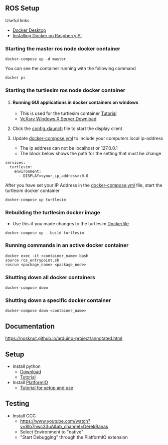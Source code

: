 ## ROS Setup

Useful links
* [Docker Desktop](https://www.docker.com/products/docker-desktop/)
* [Installing Docker on Raspberry PI](https://www.jfrog.com/connect/post/install-docker-compose-on-raspberry-pi/)

### Starting the master ros node docker container
```
docker-compose up -d master
```
You can see the container running with the following command
```
docker ps
```

### Starting the turtlesim ros node docker container

1. #### Running GUI applications in docker containers on windows
   * This is used for the turtlesim container [Tutorial](https://jack-kawell.com/2019/09/11/setting-up-ros-in-windows-through-docker/)
   * [VcXsrv Windows X Server Download](https://sourceforge.net/projects/vcxsrv/)
2. Click the [config.xlaunch](config.xlaunch) file to start the display client

2. Update [docker-compose.yml](docker-compose.yml) to include your computers local ip-address
   * The ip address can not be localhost or 127.0.0.1
   * The block below shows the path for the setting that must be change
```
services:
  turtlesim:
    environment:
      - DISPLAY=<your_ip_address>:0.0
```
After you have set your IP Address in the [docker-compose.yml](docker-compose.yml) file, start the turtlesim docker container
```
docker-compose up turtlesim
```

### Rebuilding the turtlesim docker image
- Use this if you made changes to the turtlesim [Dockerfile](dockerfiles/turtlesim/Dockerfile)
```
docker-compose up --build turtlesim
```

### Running commands in an active docker container
```
docker exec -it <container_name> bash
source ros_entrypoint.sh
rosrun <package_name> <package_node>
```

### Shutting down all docker containers
```
docker-compose down
```

### Shutting down a specific docker container
```
docker-compose down <container_name>
```

## Documentation
https://nosknut.github.io/arduino-project/annotated.html

## Setup
- Install python
    - [Download](https://www.python.org/downloads/)
    - [Tutorial](https://realpython.com/installing-python/)
- Install [PlatformIO](https://marketplace.visualstudio.com/items?itemName=platformio.platformio-ide)
    - [Tutorial for setup and use](https://youtu.be/JmvMvIphMnY)

## Testing
- Install GCC
    - https://www.youtube.com/watch?v=8Ib7nwc33uA&ab_channel=DerekBanas
    - Select Environment to "native"
    - "Start Debugging" through the PlatformIO extension